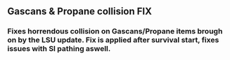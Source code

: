<h2>Gascans & Propane collision FIX</h2>
<h3>Fixes horrendous collision on Gascans/Propane items brough on by the LSU update. Fix is applied after survival start, fixes issues with SI pathing aswell.</h3>
